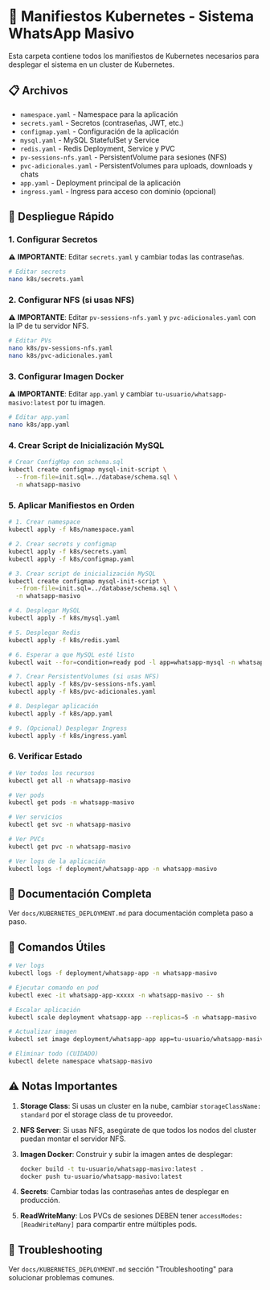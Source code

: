 # 🚀 Manifiestos Kubernetes - Sistema WhatsApp Masivo

Esta carpeta contiene todos los manifiestos de Kubernetes necesarios para desplegar el sistema en un cluster de Kubernetes.

## 📋 **Archivos**

- `namespace.yaml` - Namespace para la aplicación
- `secrets.yaml` - Secretos (contraseñas, JWT, etc.)
- `configmap.yaml` - Configuración de la aplicación
- `mysql.yaml` - MySQL StatefulSet y Service
- `redis.yaml` - Redis Deployment, Service y PVC
- `pv-sessions-nfs.yaml` - PersistentVolume para sesiones (NFS)
- `pvc-adicionales.yaml` - PersistentVolumes para uploads, downloads y chats
- `app.yaml` - Deployment principal de la aplicación
- `ingress.yaml` - Ingress para acceso con dominio (opcional)

## 🚀 **Despliegue Rápido**

### 1. Configurar Secretos

⚠️ **IMPORTANTE**: Editar `secrets.yaml` y cambiar todas las contraseñas.

```bash
# Editar secrets
nano k8s/secrets.yaml
```

### 2. Configurar NFS (si usas NFS)

⚠️ **IMPORTANTE**: Editar `pv-sessions-nfs.yaml` y `pvc-adicionales.yaml` con la IP de tu servidor NFS.

```bash
# Editar PVs
nano k8s/pv-sessions-nfs.yaml
nano k8s/pvc-adicionales.yaml
```

### 3. Configurar Imagen Docker

⚠️ **IMPORTANTE**: Editar `app.yaml` y cambiar `tu-usuario/whatsapp-masivo:latest` por tu imagen.

```bash
# Editar app.yaml
nano k8s/app.yaml
```

### 4. Crear Script de Inicialización MySQL

```bash
# Crear ConfigMap con schema.sql
kubectl create configmap mysql-init-script \
  --from-file=init.sql=../database/schema.sql \
  -n whatsapp-masivo
```

### 5. Aplicar Manifiestos en Orden

```bash
# 1. Crear namespace
kubectl apply -f k8s/namespace.yaml

# 2. Crear secrets y configmap
kubectl apply -f k8s/secrets.yaml
kubectl apply -f k8s/configmap.yaml

# 3. Crear script de inicialización MySQL
kubectl create configmap mysql-init-script \
  --from-file=init.sql=../database/schema.sql \
  -n whatsapp-masivo

# 4. Desplegar MySQL
kubectl apply -f k8s/mysql.yaml

# 5. Desplegar Redis
kubectl apply -f k8s/redis.yaml

# 6. Esperar a que MySQL esté listo
kubectl wait --for=condition=ready pod -l app=whatsapp-mysql -n whatsapp-masivo --timeout=300s

# 7. Crear PersistentVolumes (si usas NFS)
kubectl apply -f k8s/pv-sessions-nfs.yaml
kubectl apply -f k8s/pvc-adicionales.yaml

# 8. Desplegar aplicación
kubectl apply -f k8s/app.yaml

# 9. (Opcional) Desplegar Ingress
kubectl apply -f k8s/ingress.yaml
```

### 6. Verificar Estado

```bash
# Ver todos los recursos
kubectl get all -n whatsapp-masivo

# Ver pods
kubectl get pods -n whatsapp-masivo

# Ver servicios
kubectl get svc -n whatsapp-masivo

# Ver PVCs
kubectl get pvc -n whatsapp-masivo

# Ver logs de la aplicación
kubectl logs -f deployment/whatsapp-app -n whatsapp-masivo
```

## 📖 **Documentación Completa**

Ver `docs/KUBERNETES_DEPLOYMENT.md` para documentación completa paso a paso.

## 🔧 **Comandos Útiles**

```bash
# Ver logs
kubectl logs -f deployment/whatsapp-app -n whatsapp-masivo

# Ejecutar comando en pod
kubectl exec -it whatsapp-app-xxxxx -n whatsapp-masivo -- sh

# Escalar aplicación
kubectl scale deployment whatsapp-app --replicas=5 -n whatsapp-masivo

# Actualizar imagen
kubectl set image deployment/whatsapp-app app=tu-usuario/whatsapp-masivo:v2.0 -n whatsapp-masivo

# Eliminar todo (CUIDADO)
kubectl delete namespace whatsapp-masivo
```

## ⚠️ **Notas Importantes**

1. **Storage Class**: Si usas un cluster en la nube, cambiar `storageClassName: standard` por el storage class de tu proveedor.

2. **NFS Server**: Si usas NFS, asegúrate de que todos los nodos del cluster puedan montar el servidor NFS.

3. **Imagen Docker**: Construir y subir la imagen antes de desplegar:
   ```bash
   docker build -t tu-usuario/whatsapp-masivo:latest .
   docker push tu-usuario/whatsapp-masivo:latest
   ```

4. **Secrets**: Cambiar todas las contraseñas antes de desplegar en producción.

5. **ReadWriteMany**: Los PVCs de sesiones DEBEN tener `accessModes: [ReadWriteMany]` para compartir entre múltiples pods.

## 🐛 **Troubleshooting**

Ver `docs/KUBERNETES_DEPLOYMENT.md` sección "Troubleshooting" para solucionar problemas comunes.

